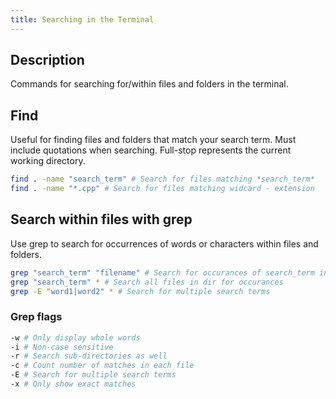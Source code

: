 ```yaml
---
title: Searching in the Terminal
---
```


## Description
Commands for searching for/within files and folders in the terminal.

## Find
Useful for finding files and folders that match your search term. Must include quotations when searching. Full-stop represents the current working directory.


```bash
find . -name "search_term" # Search for files matching *search_term*
find . -name "*.cpp" # Search for files matching widcard - extension
```

## Search within files with grep
Use grep to search for occurrences of words or characters within files and folders.
```bash
grep "search_term" "filename" # Search for occurances of search_term in a given file
grep "search_term" * # Search all files in dir for occurances
grep -E "word1|word2" * # Search for multiple search terms
```

### Grep flags
```bash
-w # Only display whole words
-i # Non-case sensitive
-r # Search sub-directories as well
-c # Count number of matches in each file
-E # Search for multiple search terms
-x # Only show exact matches
```
